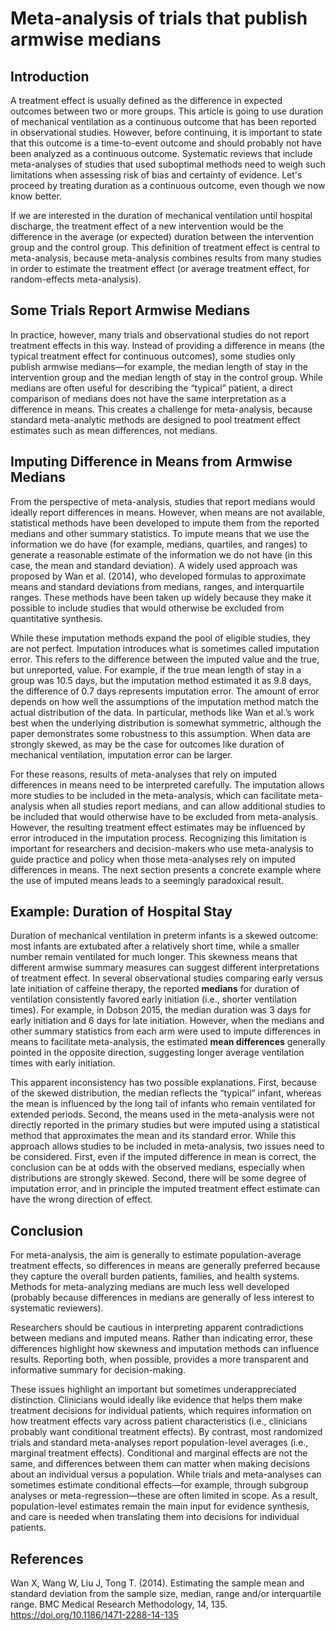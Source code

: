 # Meta-analysis of trials that publish armwise medians

## Introduction

A treatment effect is usually defined as the difference in expected outcomes between two or more groups. This article is going to use duration of mechanical ventilation as a continuous outcome that has been reported in observational studies. However, before continuing, it is important to state that this outcome is a time-to-event outcome and should probably not have been analyzed as a continuous outcome. Systematic reviews that include meta-analyses of studies that used suboptimal methods need to weigh such limitations when assessing risk of bias and certainty of evidence. Let's proceed by treating duration as a continuous outcome, even though we now know better.

If we are interested in the duration of mechanical ventilation until hospital discharge, the treatment effect of a new intervention would be the difference in the average (or expected) duration between the intervention group and the control group. This definition of treatment effect is central to meta-analysis, because meta-analysis combines results from many studies in order to estimate the treatment effect (or average treatment effect, for random-effects meta-analysis).

## Some Trials Report Armwise Medians

In practice, however, many trials and observational studies do not report treatment effects in this way. Instead of providing a difference in means (the typical treatment effect for continuous outcomes), some studies only publish armwise medians—for example, the median length of stay in the intervention group and the median length of stay in the control group. While medians are often useful for describing the “typical” patient, a direct comparison of medians does not have the same interpretation as a difference in means. This creates a challenge for meta-analysis, because standard meta-analytic methods are designed to pool treatment effect estimates such as mean differences, not medians.

## Imputing Difference in Means from Armwise Medians

From the perspective of meta-analysis, studies that report medians would ideally report differences in means. However, when means are not available, statistical methods have been developed to impute them from the reported medians and other summary statistics. To impute means that we use the information we do have (for example, medians, quartiles, and ranges) to generate a reasonable estimate of the information we do not have (in this case, the mean and standard deviation). A widely used approach was proposed by Wan et al. (2014), who developed formulas to approximate means and standard deviations from medians, ranges, and interquartile ranges. These methods have been taken up widely because they make it possible to include studies that would otherwise be excluded from quantitative synthesis.

While these imputation methods expand the pool of eligible studies, they are not perfect. Imputation introduces what is sometimes called imputation error. This refers to the difference between the imputed value and the true, but unreported, value. For example, if the true mean length of stay in a group was 10.5 days, but the imputation method estimated it as 9.8 days, the difference of 0.7 days represents imputation error. The amount of error depends on how well the assumptions of the imputation method match the actual distribution of the data. In particular, methods like Wan et al.’s work best when the underlying distribution is somewhat symmetric, although the paper demonstrates some robustness to this assumption. When data are strongly skewed, as may be the case for outcomes like duration of mechanical ventilation, imputation error can be larger.

For these reasons, results of meta-analyses that rely on imputed differences in means need to be interpreted carefully. The imputation allows more studies to be included in the meta-analysis, which can facilitate meta-analysis when all studies report medians, and can allow additional studies to be included that would otherwise have to be excluded from meta-analysis. However, the resulting treatment effect estimates may be influenced by error introduced in the imputation process. Recognizing this limitation is important for researchers and decision-makers who use meta-analysis to guide practice and policy when those meta-analyses rely on imputed differences in means. The next section presents a concrete example where the use of imputed means leads to a seemingly paradoxical result.

## Example: Duration of Hospital Stay

Duration of mechanical ventilation in preterm infants is a skewed outcome: most infants are extubated after a relatively short time, while a smaller number remain ventilated for much longer. This skewness means that different armwise summary measures can suggest different interpretations of treatment effect. In several observational studies comparing early versus late initiation of caffeine therapy, the reported **medians** for duration of ventilation consistently favored early initiation (i.e., shorter ventilation times). For example, in Dobson 2015, the median duration was 3 days for early initiation and 6 days for late initiation. However, when the medians and other summary statistics from each arm were used to impute differences in means to facilitate meta-analysis, the estimated **mean differences** generally pointed in the opposite direction, suggesting longer average ventilation times with early initiation.

This apparent inconsistency has two possible explanations. First, because of the skewed distribution, the median reflects the “typical” infant, whereas the mean is influenced by the long tail of infants who remain ventilated for extended periods. Second, the means used in the meta-analysis were not directly reported in the primary studies but were imputed using a statistical method that approximates the mean and its standard error. While this approach allows studies to be included in meta-analysis, two issues need to be considered. First, even if the imputed difference in mean is correct, the conclusion can be at odds with the observed medians, especially when distributions are strongly skewed. Second, there will be some degree of imputation error, and in principle the imputed treatment effect estimate can have the wrong direction of effect. 

## Conclusion

For meta-analysis, the aim is generally to estimate population-average treatment effects, so differences in means are generally preferred because they capture the overall burden patients, families, and health systems. Methods for meta-analyzing medians are much less well developed (probably because differences in medians are generally of less interest to systematic reviewers).

Researchers should be cautious in interpreting apparent contradictions between medians and imputed means. Rather than indicating error, these differences highlight how skewness and imputation methods can influence results. Reporting both, when possible, provides a more transparent and informative summary for decision-making.

These issues highlight an important but sometimes underappreciated distinction. Clinicians would ideally like evidence that helps them make treatment decisions for individual patients, which requires information on how treatment effects vary across patient characteristics (i.e., clinicians probably want conditional treatment effects). By contrast, most randomized trials and standard meta-analyses report population-level averages (i.e., marginal treatment effects). Conditional and marginal effects are not the same, and differences between them can matter when making decisions about an individual versus a population. While trials and meta-analyses can sometimes estimate conditional effects—for example, through subgroup analyses or meta-regression—these are often limited in scope. As a result, population-level estimates remain the main input for evidence synthesis, and care is needed when translating them into decisions for individual patients.

## References

Wan X, Wang W, Liu J, Tong T. (2014). Estimating the sample mean and standard deviation from the sample size, median, range and/or interquartile range. BMC Medical Research Methodology, 14, 135. https://doi.org/10.1186/1471-2288-14-135
